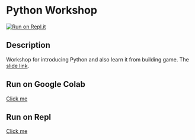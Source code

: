 # Python Workshop

[![Run on Repl.it](https://repl.it/badge/github/Justin900429/python_workshop)](https://repl.it/github/Justin900429/python_workshop)

## Description
Workshop for introducing Python and also learn it from building game. The [slide link](https://github.com/Justin900429/python_workshop/blob/main/slide.pdf).

## Run on Google Colab
[Click me](https://colab.research.google.com/github/Justin900429/python_workshop/blob/main/basic.ipynb)

## Run on Repl
[Click me](https://repl.it/github/Justin900429/python_workshop)

